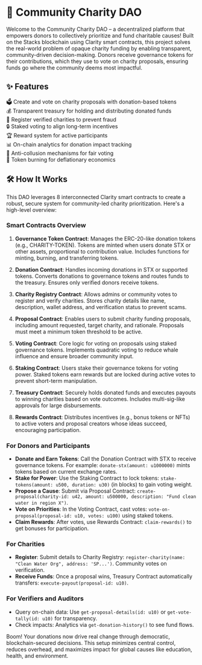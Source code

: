# 🌟 Community Charity DAO

Welcome to the Community Charity DAO – a decentralized platform that empowers donors to collectively prioritize and fund charitable causes! Built on the Stacks blockchain using Clarity smart contracts, this project solves the real-world problem of opaque charity funding by enabling transparent, community-driven decision-making. Donors receive governance tokens for their contributions, which they use to vote on charity proposals, ensuring funds go where the community deems most impactful.

## ✨ Features

🗳️ Create and vote on charity proposals with donation-based tokens  
💰 Transparent treasury for holding and distributing donated funds  
📜 Register verified charities to prevent fraud  
🔒 Staked voting to align long-term incentives  
🏆 Reward system for active participants  
📊 On-chain analytics for donation impact tracking  
🚫 Anti-collusion mechanisms for fair voting  
🔄 Token burning for deflationary economics  

## 🛠 How It Works

This DAO leverages 8 interconnected Clarity smart contracts to create a robust, secure system for community-led charity prioritization. Here's a high-level overview:

### Smart Contracts Overview

1. **Governance Token Contract**: Manages the ERC-20-like donation tokens (e.g., CHARITY-TOKEN). Tokens are minted when users donate STX or other assets, proportional to contribution value. Includes functions for minting, burning, and transferring tokens.

2. **Donation Contract**: Handles incoming donations in STX or supported tokens. Converts donations to governance tokens and routes funds to the treasury. Ensures only verified donors receive tokens.

3. **Charity Registry Contract**: Allows admins or community votes to register and verify charities. Stores charity details like name, description, wallet address, and verification status to prevent scams.

4. **Proposal Contract**: Enables users to submit charity funding proposals, including amount requested, target charity, and rationale. Proposals must meet a minimum token threshold to be active.

5. **Voting Contract**: Core logic for voting on proposals using staked governance tokens. Implements quadratic voting to reduce whale influence and ensure broader community input.

6. **Staking Contract**: Users stake their governance tokens for voting power. Staked tokens earn rewards but are locked during active votes to prevent short-term manipulation.

7. **Treasury Contract**: Securely holds donated funds and executes payouts to winning charities based on vote outcomes. Includes multi-sig-like approvals for large disbursements.

8. **Rewards Contract**: Distributes incentives (e.g., bonus tokens or NFTs) to active voters and proposal creators whose ideas succeed, encouraging participation.

### For Donors and Participants

- **Donate and Earn Tokens**: Call the Donation Contract with STX to receive governance tokens. For example: `donate-stx(amount: u1000000)` mints tokens based on current exchange rates.
- **Stake for Power**: Use the Staking Contract to lock tokens: `stake-tokens(amount: u500, duration: u30)` (in blocks) to gain voting weight.
- **Propose a Cause**: Submit via Proposal Contract: `create-proposal(charity-id: u42, amount: u500000, description: "Fund clean water in region X")`.
- **Vote on Priorities**: In the Voting Contract, cast votes: `vote-on-proposal(proposal-id: u10, votes: u100)` using staked tokens.
- **Claim Rewards**: After votes, use Rewards Contract: `claim-rewards()` to get bonuses for participation.

### For Charities

- **Register**: Submit details to Charity Registry: `register-charity(name: "Clean Water Org", address: 'SP...')`. Community votes on verification.
- **Receive Funds**: Once a proposal wins, Treasury Contract automatically transfers: `execute-payout(proposal-id: u10)`.

### For Verifiers and Auditors

- Query on-chain data: Use `get-proposal-details(id: u10)` or `get-vote-tally(id: u10)` for transparency.
- Check impacts: Analytics via `get-donation-history()` to see fund flows.

Boom! Your donations now drive real change through democratic, blockchain-secured decisions. This setup minimizes central control, reduces overhead, and maximizes impact for global causes like education, health, and environment.